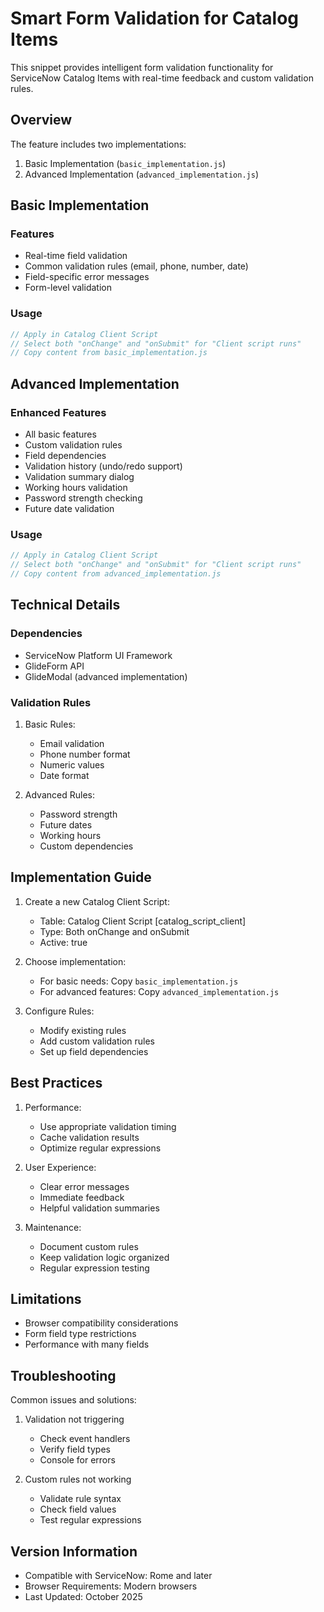 # Smart Form Validation for Catalog Items

This snippet provides intelligent form validation functionality for ServiceNow Catalog Items with real-time feedback and custom validation rules.

## Overview

The feature includes two implementations:
1. Basic Implementation (`basic_implementation.js`)
2. Advanced Implementation (`advanced_implementation.js`)

## Basic Implementation

### Features
- Real-time field validation
- Common validation rules (email, phone, number, date)
- Field-specific error messages
- Form-level validation

### Usage
```javascript
// Apply in Catalog Client Script
// Select both "onChange" and "onSubmit" for "Client script runs"
// Copy content from basic_implementation.js
```

## Advanced Implementation

### Enhanced Features
- All basic features
- Custom validation rules
- Field dependencies
- Validation history (undo/redo support)
- Validation summary dialog
- Working hours validation
- Password strength checking
- Future date validation

### Usage
```javascript
// Apply in Catalog Client Script
// Select both "onChange" and "onSubmit" for "Client script runs"
// Copy content from advanced_implementation.js
```

## Technical Details

### Dependencies
- ServiceNow Platform UI Framework
- GlideForm API
- GlideModal (advanced implementation)

### Validation Rules
1. Basic Rules:
   - Email validation
   - Phone number format
   - Numeric values
   - Date format

2. Advanced Rules:
   - Password strength
   - Future dates
   - Working hours
   - Custom dependencies

## Implementation Guide

1. Create a new Catalog Client Script:
   - Table: Catalog Client Script [catalog_script_client]
   - Type: Both onChange and onSubmit
   - Active: true

2. Choose implementation:
   - For basic needs: Copy `basic_implementation.js`
   - For advanced features: Copy `advanced_implementation.js`

3. Configure Rules:
   - Modify existing rules
   - Add custom validation rules
   - Set up field dependencies

## Best Practices

1. Performance:
   - Use appropriate validation timing
   - Cache validation results
   - Optimize regular expressions

2. User Experience:
   - Clear error messages
   - Immediate feedback
   - Helpful validation summaries

3. Maintenance:
   - Document custom rules
   - Keep validation logic organized
   - Regular expression testing

## Limitations

- Browser compatibility considerations
- Form field type restrictions
- Performance with many fields

## Troubleshooting

Common issues and solutions:
1. Validation not triggering
   - Check event handlers
   - Verify field types
   - Console for errors

2. Custom rules not working
   - Validate rule syntax
   - Check field values
   - Test regular expressions

## Version Information

- Compatible with ServiceNow: Rome and later
- Browser Requirements: Modern browsers
- Last Updated: October 2025